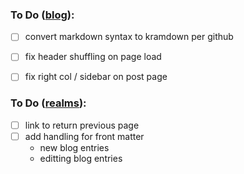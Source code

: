 
### To Do ([blog](http://blog.sanspaper.com/)):

- [ ] convert markdown syntax to kramdown per github
- [ ] fix header shuffling on page load
- [ ] fix right col / sidebar on post page


### To Do ([realms](http://wiki.sanspaper.com/)):
- [ ] link to return previous page
- [ ] add handling for front matter
	- new blog entries
	- editting blog entries
